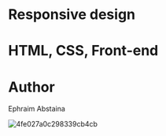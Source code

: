 #  Responsive design
#  HTML, CSS, Front-end

# Author
  Ephraim Abstaina

![4fe027a0c298339cb4cb](https://github.com/Abstaina44/alx-frontend/assets/48015890/443a4613-cf81-43e5-ba66-0b4c2a965398)
